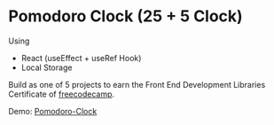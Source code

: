 # Pomodoro Clock (25 + 5 Clock)

Using
- React (useEffect + useRef Hook)
- Local Storage

Build as one of 5 projects to earn the Front End Development Libraries Certificate of [freecodecamp](freecodecamp.org).

Demo: [Pomodoro-Clock](https://pomodoro-clock.pages.dev/)
